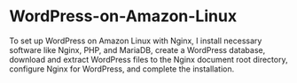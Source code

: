 # WordPress-on-Amazon-Linux
To set up WordPress on Amazon Linux with Nginx, I install necessary software like Nginx, PHP, and MariaDB, create a WordPress database, download and extract WordPress files to the Nginx document root directory, configure Nginx for WordPress, and complete the installation.
